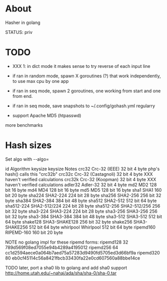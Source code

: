 # About

Hasher in golang

STATUS: priv


# TODO

* XXX 1: in dict mode it makes sense to try reverse of each input line

* if ran in random mode, spawn X goroutines (?) that work independently,
    to use max cpu by one app

* if ran in seq mode, spawn 2 goroutines, one working from start and one from end.

* if ran in seq mode, save snapshots to ~/.config/gohash.yml regularry


* support Apache MD5 (htpasswd)


more benchmarks




# Hash sizes

Set algo with --algo=<id>

id          Algorithm           keysize  keysize        Notes
crc32       Crc-32 (IEEE)       32 bit   4 byte         php's hash() calls this "crc32b"
crc32c      Crc-32 (Castagnoli) 32 bit   4 byte         XXX haven't verified calculations
crc32k      Crc-32 (Koopman)    32 bit   4 byte         XXX haven't verified calculations
adler32     Adler-32            32 bit   4 byte
md2         MD2                 128 bit  16 byte
md4         MD4                 128 bit  16 byte
md5         MD5                 128 bit  16 byte
sha1        SHA1                160 bit  20 byte
sha224      SHA2-224            224 bit  28 byte
sha256      SHA2-256            256 bit  32 byte
sha384      SHA2-384            384 bit  48 byte
sha512      SHA2-512            512 bit  64 byte
sha512-224  SHA2-512/224        224 bit  28 byte
sha512-256  SHA2-512/256        256 bit  32 byte
sha3-224    SHA3-224            224 bit  28 byte
sha3-256    SHA3-256            256 bit  32 byte
sha3-384    SHA3-384            384 bit  48 byte
sha3-512    SHA3-512            512 bit  64 byte
shake128    SHA3-SHAKE128       256 bit  32 byte
shake256    SHA3-SHAKE256       512 bit  64 byte
whirlpool   Whirlpool           512 bit  64 byte
ripemd160   RIPEMD-160          160 bit  20 byte



NOTE no golang impl for these ripemd forms:
ripemd128     32 789d569f08ed7055e94b4289a4195012
ripemd256     64 cc1d2594aece0a064b7aed75a57283d9490fd5705ed3d66bf9a
ripemd320     80 eb0cf45114c56a8421fbcb33430fa22e0cd607560a88bbe14ce


TODO later, port a sha0 lib to golang and add sha0 support
    http://home.utah.edu/~nahaj/ada/sha/sha-0/sha-0.tar
